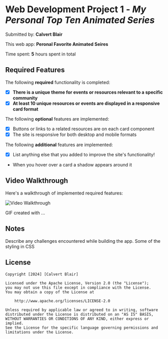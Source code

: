 # Web Development Project 1 - *My Personal Top Ten Animated Series*

Submitted by: **Calvert Blair**

This web app: **Peronal Favorite Animated Seires**

Time spent: **5** hours spent in total

## Required Features

The following **required** functionality is completed:

- [X] **There is a unique theme for events or resources relevant to a specific community**
- [X] **At least 10 unique resources or events are displayed in a responsive card format**

The following **optional** features are implemented:

- [X] Buttons or links to a related resources are on each card component
- [X] The site is responsive for both desktop and mobile formats

The following **additional** features are implemented:

* [X] List anything else that you added to improve the site's functionality!
- When you hover over a card a shadow appears around it

## Video Walkthrough

Here's a walkthrough of implemented required features:

<img src='(https://www.veed.io/view/bf900495-4255-4796-93c1-a588da1b95fe?panel=share)' title='Video Walkthrough' width='' alt='Video Walkthrough' />

<!-- Veed.Io -->
GIF created with ...  
<!-- Recommended tools:
[Kap](https://getkap.co/) for macOS
[ScreenToGif](https://www.screentogif.com/) for Windows
[peek](https://github.com/phw/peek) for Linux. -->

## Notes

Describe any challenges encountered while building the app.
Some of the styling in CSS

## License

    Copyright [2024] [Calvert Blair]

    Licensed under the Apache License, Version 2.0 (the "License");
    you may not use this file except in compliance with the License.
    You may obtain a copy of the License at

        http://www.apache.org/licenses/LICENSE-2.0

    Unless required by applicable law or agreed to in writing, software
    distributed under the License is distributed on an "AS IS" BASIS,
    WITHOUT WARRANTIES OR CONDITIONS OF ANY KIND, either express or implied.
    See the License for the specific language governing permissions and
    limitations under the License.

 
